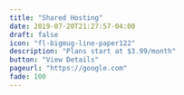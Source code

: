 ```yaml
---
title: "Shared Hosting"
date: 2019-07-20T21:27:57-04:00
draft: false
icon: "fl-bigmug-line-paper122"
description: "Plans start at $3.99/month"
button: "View Details"
pageurl: "https://google.com"
fade: 100
---
```


